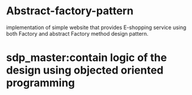 # Abstract-factory-pattern
implementation of simple website that provides E-shopping service using both Factory and abstract Factory method design pattern.
# sdp_master:contain logic of the design using objected oriented programming

